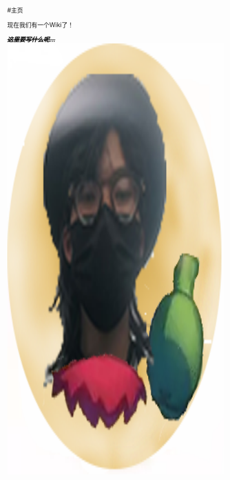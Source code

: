 #主页

现在我们有一个Wiki了！


<body>
    <b>
    <i>
    <font color="black">
    <del>这里要写什么呢...</del>
    </font>
    </i>
    </b>
</body>


<img src="assets/aloyi.png" alt="你没加载出来aloyi说很好" width="1000" height="1000">
